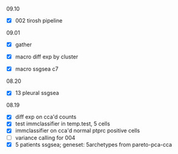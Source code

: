 09.10

- [x] 002 tirosh pipeline



09.01

- [x] gather
- [x] macro diff exp by cluster
- [x] macro ssgsea c7



08.20

- [x] 13 pleural ssgsea



08.19

- [x] diff exp on cca'd counts
- [x] test immclassifier in temp.test,  5 cells
- [x] immclassifier on cca'd normal ptprc positive cells
- [ ] variance calling for 004
- [x] 5 patients ssgsea; geneset: 5archetypes from pareto-pca-cca
